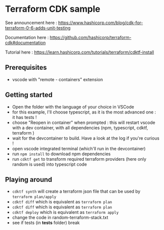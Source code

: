 # Terraform CDK sample 

See announcement here : https://www.hashicorp.com/blog/cdk-for-terraform-0-6-adds-unit-testing

Documentation here : https://github.com/hashicorp/terraform-cdk#documentation

Tutorial here : https://learn.hashicorp.com/tutorials/terraform/cdktf-install

## Prerequisites

- vscode with "remote - containers" extension

## Getting started

- Open the folder with the language of your choice in VSCode
- for this example, I'll choose typescript, as it is the most advanced one : it has tests !
- choose "Reopen in container" when prompted : this will restart vscode with a dev container, with all dependencies (npm, typescript, cdktf, terraform )
- wait for the devcontainer to build. Have a look at the log if you're curious !
- open vscode integrated terminal (which'll run in the devcontainer)
- run `npm install` to download npm dependencies
- run `cdktf get` to transform required terraform providers (here only random is used) into typescript code

## Playing around
- `cdktf synth` will create a terraform json file that can be used by `terraform plan/apply`
- `cdktf diff` which is equivalent as `terraform plan`
- `cdktf diff` which is equivalent as `terraform plan`
- `cdktf deploy` which is equivalent as `terraform apply`
- change the code in random-terraform-stack.txt
- see if tests (in __tests__ folder) break